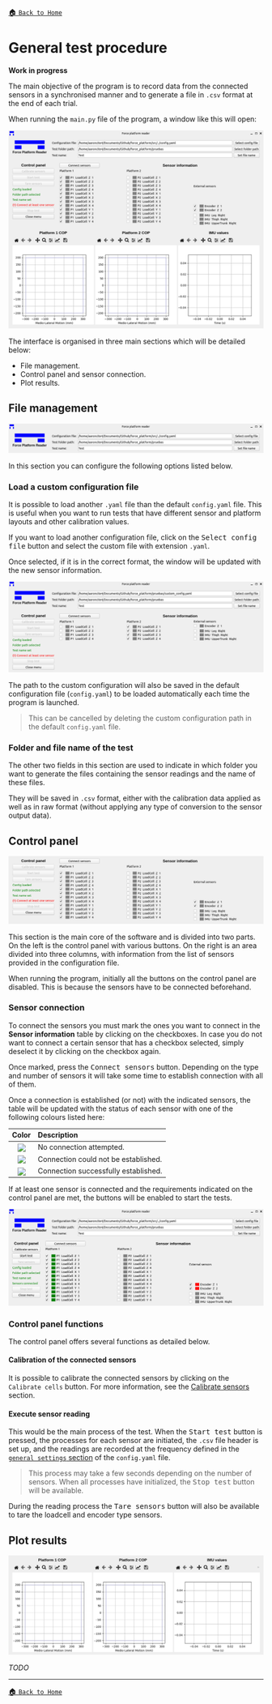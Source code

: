 [:house: `Back to Home`](../home.md)

# General test procedure
**Work in progress**

The main objective of the program is to record data from the connected sensors in a synchronised manner and to generate a file in `.csv` format at the end of each trial.

When running the `main.py` file of the program, a window like this will open:

![Main GUI](../../images/docs_images/main_gui_default.png)

The interface is organised in three main sections which will be detailed below:
- File management.
- Control panel and sensor connection.
- Plot results.

## File management

![Main GUI Section 1](../../images/docs_images/main_gui_section1.png)

In this section you can configure the following options listed below.

### Load a custom configuration file

It is possible to load another `.yaml` file than the default `config.yaml` file. This is useful when you want to run tests that have different sensor and platform layouts and other calibration values.

If you want to load another configuration file, click on the <kbd>Select config file</kbd> button and select the custom file with extension `.yaml`.

Once selected, if it is in the correct format, the window will be updated with the new sensor information.

![Main GUI Section 1](../../images/docs_images/main_gui_custom_config.png)

The path to the custom configuration will also be saved in the default configuration file (`config.yaml`) to be loaded automatically each time the program is launched.

> This can be cancelled by deleting the custom configuration path in the default `config.yaml` file.

### Folder and file name of the test

The other two fields in this section are used to indicate in which folder you want to generate the files containing the sensor readings and the name of these files.

They will be saved in `.csv` format, either with the calibration data applied as well as in raw format (without applying any type of conversion to the sensor output data).

## Control panel

![Main GUI Section 2](../../images/docs_images/main_gui_section2.png)

This section is the main core of the software and is divided into two parts. On the left is the control panel with various buttons. On the right is an area divided into three columns, with information from the list of sensors provided in the configuration file.

When running the program, initially all the buttons on the control panel are disabled. This is because the sensors have to be connected beforehand.

### Sensor connection

To connect the sensors you must mark the ones you want to connect in the **Sensor information** table by clicking on the checkboxes. In case you do not want to connect a certain sensor that has a checkbox selected, simply deselect it by clicking on the checkbox again.

Once marked, press the <kbd>Connect sensors</kbd> button. Depending on the type and number of sensors it will take some time to establish connection with all of them.

Once a connection is established (or not) with the indicated sensors, the table will be updated with the status of each sensor with one of the following colours listed here:

| Color | Description |
| :---: | :--- |
|<img valign='middle' src='https://readme-swatches.vercel.app/808080'/>| No connection attempted. |
|<img valign='middle' src='https://readme-swatches.vercel.app/ff0000'/>| Connection could not be established. |
|<img valign='middle' src='https://readme-swatches.vercel.app/008000'/>| Connection successfully established. |

If at least one sensor is connected and the requirements indicated on the control panel are met, the buttons will be enabled to start the tests.

![Main GUI Section 2 - Sensors connected](../../images/docs_images/main_gui_section2_connections.png)

### Control panel functions

The control panel offers several functions as detailed below.

#### Calibration of the connected sensors

It is possible to calibrate the connected sensors by clicking on the `Calibrate cells` button. For more information, see the [Calibrate sensors](calibration_test.md) section.

#### Execute sensor reading

This would be the main process of the test. When the <kbd>Start test</kbd> button is pressed, the processes for each sensor are initiated, the `.csv` file header is set up, and the readings are recorded at the frequency defined in the [`general settings` section](../setup/config_file.md#general-settings) of the `config.yaml` file.

> This process may take a few seconds depending on the number of sensors. When all processes have initialized, the <kbd>Stop test</kbd> button will be available.

During the reading process the <kbd>Tare sensors</kbd> button will also be available to tare the loadcell and encoder type sensors.

## Plot results

![Main GUI Section 3](../../images/docs_images/main_gui_section3.png)

*TODO*

---

[:house: `Back to Home`](../home.md)
